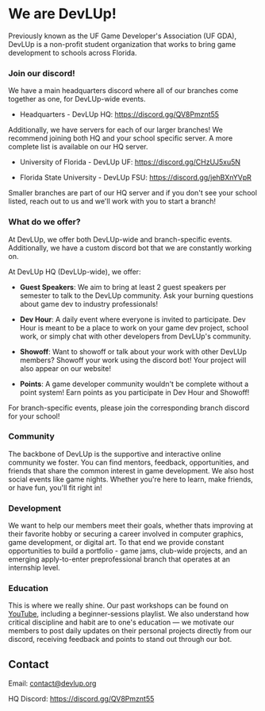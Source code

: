 # We are DevLUp!

Previously known as the UF Game Developer's Association (UF GDA), DevLUp is a non-profit student organization that works to bring game development to schools across Florida.

### Join our discord!

We have a main headquarters discord where all of our branches come together as one, for DevLUp-wide events.

- Headquarters - DevLUp HQ: https://discord.gg/QV8Pmznt55

Additionally, we have servers for each of our larger branches! We recommend joining both HQ and your school specific server. A more complete list is available on our HQ server.

- University of Florida - DevLUp UF: https://discord.gg/CHzUJ5xu5N

- Florida State University - DevLUp FSU: https://discord.gg/jehBXnYVpR

Smaller branches are part of our HQ server and if you don't see your school listed, reach out to us and we'll work with you to start a branch!

### What do we offer?

At DevLUp, we offer both DevLUp-wide and branch-specific events. Additionally, we have a custom discord bot that we are constantly working on.

At DevLUp HQ (DevLUp-wide), we offer:

- **Guest Speakers**: We aim to bring at least 2 guest speakers per semester to talk to the DevLUp community. Ask your burning questions about game dev to industry professionals!

- **Dev Hour**: A daily event where everyone is invited to participate. Dev Hour is meant to be a place to work on your game dev project, school work, or simply chat with other developers from DevLUp's community.

- **Showoff**: Want to showoff or talk about your work with other DevLUp members? Showoff your work using the discord bot! Your project will also appear on our website!

- **Points**: A game developer community wouldn't be complete without a point system! Earn points as you participate in Dev Hour and Showoff!

For branch-specific events, please join the corresponding branch discord for your school!

### Community

The backbone of DevLUp is the supportive and interactive online community we foster. You can find mentors, feedback, opportunities, and friends that share the common interest in game development. We also host social events like game nights. Whether you're here to learn, make friends, or have fun, you'll fit right in!

### Development

We want to help our members meet their goals, whether thats improving at their favorite hobby or securing a career involved in computer graphics, game development, or digital art. To that end we provide constant opportunities to build a portfolio - game jams, club-wide projects, and an emerging apply-to-enter preprofessional branch that operates at an internship level.

### Education

This is where we really shine. Our past workshops can be found on [YouTube](https://www.youtube.com/@devlup-inc), including a beginner-sessions playlist. We also understand how critical discipline and habit are to one's education — we motivate our members to post daily updates on their personal projects directly from our 
discord, receiving feedback and points to stand out through our bot. 

[//]: ## (Behind The Scenes, information on the org's story as well as just putting the credits section here.)

## Contact

Email: contact@devlup.org

HQ Discord: https://discord.gg/QV8Pmznt55

